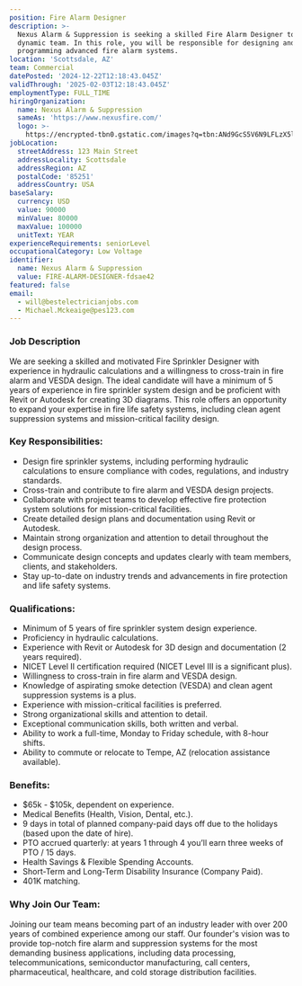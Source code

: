 ```yaml
---
position: Fire Alarm Designer
description: >-
  Nexus Alarm & Suppression is seeking a skilled Fire Alarm Designer to join our
  dynamic team. In this role, you will be responsible for designing and
  programming advanced fire alarm systems.
location: 'Scottsdale, AZ'
team: Commercial
datePosted: '2024-12-22T12:18:43.045Z'
validThrough: '2025-02-03T12:18:43.045Z'
employmentType: FULL_TIME
hiringOrganization:
  name: Nexus Alarm & Suppression
  sameAs: 'https://www.nexusfire.com/'
  logo: >-
    https://encrypted-tbn0.gstatic.com/images?q=tbn:ANd9GcS5V6N9LFLzX5l8PuiWFwyM5svfbgwxPx4whA&s
jobLocation:
  streetAddress: 123 Main Street
  addressLocality: Scottsdale
  addressRegion: AZ
  postalCode: '85251'
  addressCountry: USA
baseSalary:
  currency: USD
  value: 90000
  minValue: 80000
  maxValue: 100000
  unitText: YEAR
experienceRequirements: seniorLevel
occupationalCategory: Low Voltage
identifier:
  name: Nexus Alarm & Suppression
  value: FIRE-ALARM-DESIGNER-fdsae42
featured: false
email:
  - will@bestelectricianjobs.com
  - Michael.Mckeaige@pes123.com
---
```


### Job Description

We are seeking a skilled and motivated Fire Sprinkler Designer with experience in hydraulic calculations and a willingness to cross-train in fire alarm and VESDA design. The ideal candidate will have a minimum of 5 years of experience in fire sprinkler system design and be proficient with Revit or Autodesk for creating 3D diagrams. This role offers an opportunity to expand your expertise in fire life safety systems, including clean agent suppression systems and mission-critical facility design.

### Key Responsibilities:

- Design fire sprinkler systems, including performing hydraulic calculations to ensure compliance with codes, regulations, and industry standards.
- Cross-train and contribute to fire alarm and VESDA design projects.
- Collaborate with project teams to develop effective fire protection system solutions for mission-critical facilities.
- Create detailed design plans and documentation using Revit or Autodesk.
- Maintain strong organization and attention to detail throughout the design process.
- Communicate design concepts and updates clearly with team members, clients, and stakeholders.
- Stay up-to-date on industry trends and advancements in fire protection and life safety systems.

### Qualifications:

- Minimum of 5 years of fire sprinkler system design experience.
- Proficiency in hydraulic calculations.
- Experience with Revit or Autodesk for 3D design and documentation (2 years required).
- NICET Level II certification required (NICET Level III is a significant plus).
- Willingness to cross-train in fire alarm and VESDA design.
- Knowledge of aspirating smoke detection (VESDA) and clean agent suppression systems is a plus.
- Experience with mission-critical facilities is preferred.
- Strong organizational skills and attention to detail.
- Exceptional communication skills, both written and verbal.
- Ability to work a full-time, Monday to Friday schedule, with 8-hour shifts.
- Ability to commute or relocate to Tempe, AZ (relocation assistance available).

### Benefits:

- $65k - $105k, dependent on experience.
- Medical Benefits (Health, Vision, Dental, etc.).
- 9 days in total of planned company-paid days off due to the holidays (based upon the date of hire).
- PTO accrued quarterly: at years 1 through 4 you’ll earn three weeks of PTO / 15 days.
- Health Savings & Flexible Spending Accounts.
- Short-Term and Long-Term Disability Insurance (Company Paid).
- 401K matching.

### Why Join Our Team:

Joining our team means becoming part of an industry leader with over 200 years of combined experience among our staff. Our founder's vision was to provide top-notch fire alarm and suppression systems for the most demanding business applications, including data processing, telecommunications, semiconductor manufacturing, call centers, pharmaceutical, healthcare, and cold storage distribution facilities.
